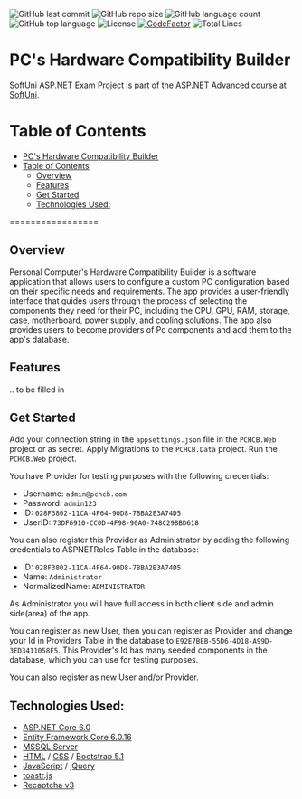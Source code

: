![GitHub last commit](https://img.shields.io/github/last-commit/Krasipeace/PCHCB---ASP.NET-Advanced-Exam-Project) ![GitHub repo size](https://img.shields.io/github/repo-size/Krasipeace/PCHCB---ASP.NET-Advanced-Exam-Project) ![GitHub language count](https://img.shields.io/github/languages/count/Krasipeace/PCHCB---ASP.NET-Advanced-Exam-Project) ![GitHub top language](https://img.shields.io/github/languages/top/Krasipeace/PCHCB---ASP.NET-Advanced-Exam-Project) ![License](https://img.shields.io/badge/license-MIT-green) [![CodeFactor](https://www.codefactor.io/repository/github/krasipeace/pchcb---asp.net-advanced-exam-project/badge)](https://www.codefactor.io/repository/github/krasipeace/pchcb---asp.net-advanced-exam-project) ![Total Lines](https://img.shields.io/tokei/lines/github/Krasipeace/PCHCB---ASP.NET-Advanced-Exam-Project)

# PC's Hardware Compatibility Builder
SoftUni ASP.NET Exam Project is part of the [ASP.NET Advanced course at SoftUni](https://github.com/Krasipeace/SoftUni/tree/main/ASP.NET%20Advanced).

Table of Contents
=================

- [PC's Hardware Compatibility Builder](#pcs-hardware-compatibility-builder)
- [Table of Contents](#table-of-contents)
  - [Overview](#overview)
  - [Features](#features)
  - [Get Started](#get-started)
  - [Technologies Used:](#technologies-used)

=================

## Overview

Personal Computer's Hardware Compatibility Builder is a software application that allows users to configure a custom PC configuration based on their specific needs and requirements. The app provides a user-friendly interface that guides users through the process of selecting the components they need for their PC, including the CPU, GPU, RAM, storage, case, motherboard, power supply, and cooling solutions. The app also provides users to become providers of Pc components and add them to the app's database. 

## Features

.. to be filled in

## Get Started 

Add your connection string in the `appsettings.json` file in the `PCHCB.Web` project or as secret. Apply Migrations to the `PCHCB.Data` project. Run the `PCHCB.Web` project.

You have Provider for testing purposes with the following credentials:
- Username: `admin@pchcb.com` 
- Password: `admin123`
- ID: `028F3802-11CA-4F64-90D8-7BBA2E3A74D5`
- UserID: `73DF6910-CC0D-4F98-90A0-748C29BBD618`

You can also register this Provider as Administrator by adding the following credentials to ASPNETRoles Table in the database:
- ID: `028F3802-11CA-4F64-90D8-7BBA2E3A74D5`
- Name: `Administrator`
- NormalizedName: `ADMINISTRATOR`

As Administrator you will have full access in both client side and admin side(area) of the app.

You can register as new User, then you can register as Provider and change your Id in Providers Table in the database to `E92E7BEB-55D6-4D18-A99D-3ED3411058F5`. This Provider's Id has many seeded components in the database, which you can use for testing purposes.

You can also register as new User and/or Provider.

## Technologies Used:

- [ASP.NET Core 6.0](https://learn.microsoft.com/en-us/aspnet/core/introduction-to-aspnet-core?view=aspnetcore-6.0)
- [Entity Framework Core 6.0.16](https://www.nuget.org/packages/Microsoft.EntityFrameworkCore/6.0.16)
- [MSSQL Server](https://www.microsoft.com/en-us/sql-server/sql-server-downloads)
- [HTML](https://developer.mozilla.org/en-US/docs/Web/HTML) / [CSS](https://developer.mozilla.org/en-US/docs/Web/CSS) / [Bootstrap 5.1](https://getbootstrap.com/docs/5.1/getting-started/introduction/)
- [JavaScript](https://www.javascript.com/) / [jQuery](https://jquery.com/)
- [toastr.js](https://github.com/CodeSeven/toastr)
- [Recaptcha v3](https://developers.google.com/recaptcha/docs/v3)
